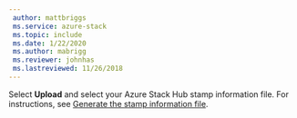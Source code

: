 ```yaml
---
 author: mattbriggs
 ms.service: azure-stack
 ms.topic: include
 ms.date: 1/22/2020
 ms.author: mabrigg
 ms.reviewer: johnhas
 ms.lastreviewed: 11/26/2018
---
```


Select **Upload** and select your Azure Stack Hub stamp information file. For instructions, see [Generate the stamp information file](../azure-stack-vaas-parameters.md#generate-the-stamp-information-file).